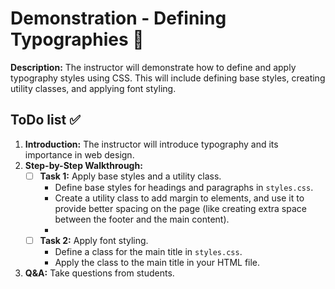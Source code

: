 # Demonstration - Defining Typographies 🎥

**Description:**
The instructor will demonstrate how to define and apply typography styles using CSS. This will include defining base styles, creating utility classes, and applying font styling.

## ToDo list ✅

1. **Introduction:** The instructor will introduce typography and its importance in web design.
2. **Step-by-Step Walkthrough:**
    - [ ] **Task 1:** Apply base styles and a utility class.
        - Define base styles for headings and paragraphs in `styles.css`.
        - Create a utility class to add margin to elements, and use it to provide better spacing on the page (like creating extra space between the footer and the main content).
        - 
    - [ ] **Task 2:** Apply font styling.
        - Define a class for the main title in `styles.css`.
        - Apply the class to the main title in your HTML file.
        
3. **Q&A:** Take questions from students. 
